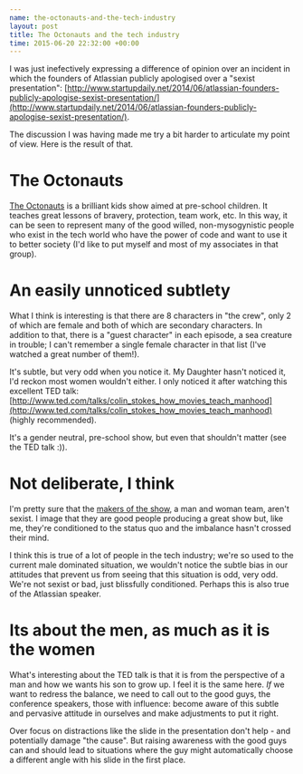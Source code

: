 ```yaml
--- 
name: the-octonauts-and-the-tech-industry
layout: post
title: The Octonauts and the tech industry
time: 2015-06-20 22:32:00 +00:00
---
```


I was just inefectively expressing a difference of opinion over an incident in which the founders of Atlassian publicly apologised over a "sexist presentation": [http://www.startupdaily.net/2014/06/atlassian-founders-publicly-apologise-sexist-presentation/](http://www.startupdaily.net/2014/06/atlassian-founders-publicly-apologise-sexist-presentation/).

The discussion I was having made me try a bit harder to articulate my point of view. Here is the result of that.<!--more-->

# The Octonauts

[The Octonauts](http://www.octonauts.com/) is a brilliant kids show aimed at pre-school children. It teaches great lessons of bravery, protection, team work, etc. In this way, it can be seen to represent many of the good willed, non-mysogynistic people who exist in the tech world who have the power of code and want to use it to better society (I'd like to put myself and most of my associates in that group).

# An easily unnoticed subtlety

What I think is interesting is that there are 8 characters in "the crew", only 2 of which are female and both of which are secondary characters. In addition to that, there is a "guest character" in each episode, a sea creature in trouble; I can't remember a single female character in that list (I've watched a great number of them!).

It's subtle, but very odd when you notice it. My Daughter hasn't noticed it, I'd reckon most women wouldn't either. I only noticed it after watching this excellent TED talk: [http://www.ted.com/talks/colin_stokes_how_movies_teach_manhood](http://www.ted.com/talks/colin_stokes_how_movies_teach_manhood) (highly recommended).

It's a gender neutral, pre-school show, but even that shouldn't matter (see the TED talk :)).

# Not deliberate, I think

I'm pretty sure that the [makers of the show](http://www.octonauts.com/meomi.html), a man and woman team, aren't sexist. I image that they are good people producing a great show but, like me, they're conditioned to the status quo and the imbalance hasn't crossed their mind.

I think this is true of a lot of people in the tech industry; we're so used to the current male dominated situation, we wouldn't notice the subtle bias in our attitudes that prevent us from seeing that this situation is odd, very odd. We're not sexist or bad, just blissfully conditioned. Perhaps this is also true of the Atlassian speaker.

# Its about the men, as much as it is the women

What's interesting about the TED talk is that it is from the perspective of a man and how we wants his son to grow up. I feel it is the same here. *If* we want to redress the balance, we need to call out to the good guys, the conference speakers, those with influence: become aware of this subtle and pervasive attitude in ourselves and make adjustments to put it right.

Over focus on distractions like the slide in the presentation don't help - and potentially damage "the cause". But raising awareness with the good guys can and should lead to situations where the guy might automatically choose a different angle with his slide in the first place.